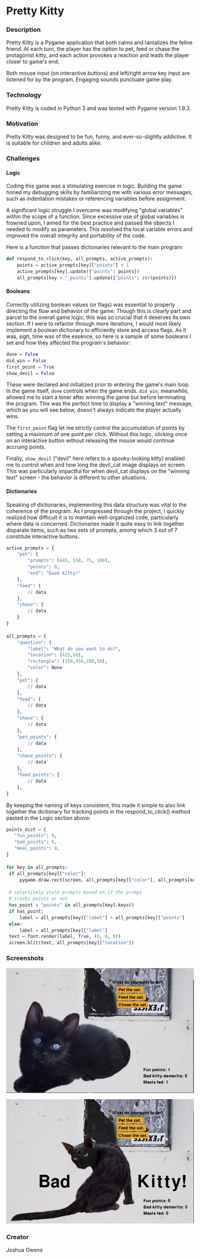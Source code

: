 # Pretty Kitty

### Description
Pretty Kitty is a Pygame application that both calms and tantalizes the feline friend. At each turn, the player has the option to pet, feed or chase the protagonist kitty, and each action provokes a reaction and leads the player closer to game's end.

Both mouse input (on interactive buttons) and left/right arrow key input are listened for by the program. Engaging sounds punctuate game play.

### Technology
Pretty Kitty is coded in Python 3 and was tested with Pygame version 1.9.3.

### Motivation
Pretty Kitty was designed to be fun, funny, and ever-so-slightly addictive. It is suitable for children and adults alike.

### Challenges

#### Logic
Coding this game was a stimulating exercise in logic. Building the game honed my debugging skills by familiarizing me with various error messages, such as indentation mistakes or referencing variables before assignment.

A significant logic struggle I overcame was modifying "global variables" within the scope of a function. Since excessive use of global variables is frowned upon, I aimed for the best practice and passed the objects I needed to modify as parameters. This resolved the local variable errors and improved the overall integrity and portability of the code.

Here is a function that passes dictionaries relevant to the main program:

```python
def respond_to_click(key, all_prompts, active_prompts):
    points = active_prompts[key]["points"] + 1
    active_prompts[key].update({"points": points})
    all_prompts[key + "_points"].update({"points": str(points)})
```

#### Booleans
Correctly utilizing boolean values (or flags) was essential to properly directing the flow and behavior of the game. Though this is clearly part and parcel to the overall game logic, this was so crucial that it deserves its own section. If I were to refactor through more iterations, I would most likely implement a boolean dictionary to efficiently store and access flags. As it was, *sigh*, time was of the essence, so here is a sample of some booleans I set and how they affected the program's behavior:

```python
done = False
did_win = False
first_point = True
show_devil = False
```
These were declared and initialized prior to entering the game's main loop. In the game itself, `done` controls when the game ends. `did_win`, meanwhile, allowed me to start a timer after winning the game but before terminating the program. This was the perfect time to display a "winning text" message, which as you will see below, doesn't always indicate the player actually wins.

The `first_point` flag let me strictly control the accumulation of points by setting a maximum of one point per click. Without this logic, clicking once on an interactive button without releasing the mouse would continue accruing points.

Finally, `show_devil` ("devil" here refers to a spooky-looking kitty) enabled me to control when and how long the devil_cat image displays on screen. This was particularly impactful for when devil_cat displays on the "winning text" screen - the behavior is different to other situations.

#### Dictionaries
Speaking of dictionaries, implementing this data structure was vital to the coherence of the program. As I progressed through the project, I quickly realized how difficult it is to maintain well-organized code, particularly where data is concerned. Dictionaries made it quite easy to link together disparate items, such as two sets of prompts, among which 3 out of 7 constitute interactive buttons.
 
```python
active_prompts = {
    "pet": {
        "prompts": (445, 550, 75, 100),
        "points": 0,
        "end": "Good Kitty!"
    },
    "feed": {
        // data
    },
    "chase": {
        // data
    }
}

all_prompts = {
    "question": {
        "label": "What do you want to do?",
        "location": (425,50),
        "rectangle": (150,450,100,50),
        "color": None
    },
    "pet": {
        // data
    },
    "feed": {
        // data
    },
    "chase": {
        // data
    },
    "pet_points": {
        // data
    },
    "chase_points": {
        // data
    },
    "feed_points": {
        // data
    },
}
```

By keeping the naming of keys consistent, this made it simple to also link together the dictionary for tracking points in the respond_to_click() method pasted in the Logic section above:

 ```python
points_dict = {
    "fun_points": 0,
    "bad_points": 0,
    "meal_points": 0,
}

for key in all_prompts:
  if all_prompts[key]["color"]:
      pygame.draw.rect(screen, all_prompts[key]["color"], all_prompts[key]["rectangle"])

  # selectively style prompts based on if the prompt
  # tracks points or not
  has_point = "points" in all_prompts[key].keys()
  if has_point:
      label = all_prompts[key]["label"] + all_prompts[key]["points"]
  else:
      label = all_prompts[key]["label"]
  text = font.render(label, True, (0, 0, 0))
  screen.blit(text, all_prompts[key]["location"])
```
### Screenshots
![Cute Kitty](https://raw.githubusercontent.com/jko113/pretty_kitty/master/images/cute_kitty.png)

![Bad Kitty](https://raw.githubusercontent.com/jko113/pretty_kitty/master/images/bad_kitty.png)

### Creator
Joshua Owens
